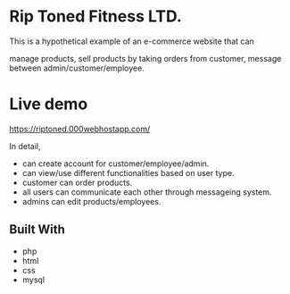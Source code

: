 # Rip Toned Fitness LTD.

This is a hypothetical example of an e-commerce website that can 

manage products, 
sell products by taking orders from customer,
message between admin/customer/employee.

# Live demo

<a href="https://riptoned.000webhostapp.com/" target="_blank">https://riptoned.000webhostapp.com/</a>


In detail, 

* can create account for customer/employee/admin.
* can view/use different functionalities based on user type.
* customer can order products.
* all users can communicate each other through messageing system.
* admins can edit products/employees.

## Built With

* php
* html
* css
* mysql
